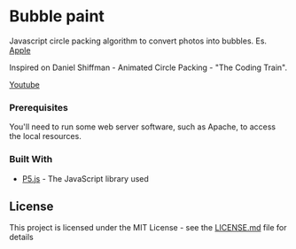 # Bubble paint

Javascript circle packing algorithm to convert photos into bubbles. Es. [Apple](https://github.com/adamantino/BubblePaint/blob/master/apple.PNG?raw=true)

Inspired on Daniel Shiffman - Animated Circle Packing - "The Coding Train". 

[Youtube](https://www.youtube.com/watch?v=QHEQuoIKgNE&list=PLRqwX-V7Uu6ZiZxtDDRCi6uhfTH4FilpH&index=62)

### Prerequisites

You'll need to run some  web server software, such as Apache, to access the local resources.

### Built With

* [P5.js](https://p5js.org) - The JavaScript library used


## License

This project is licensed under the MIT License - see the [LICENSE.md](https://github.com/adamantino/BubblePaint/blob/master/LICENSE) file for details
